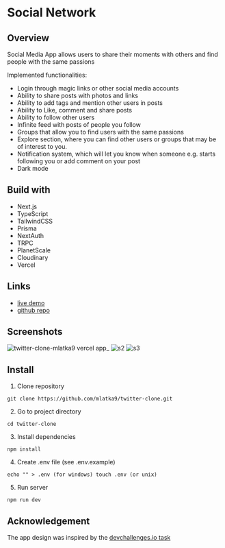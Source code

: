 # Social Network

## Overview

Social Media App allows users to share their moments with others and find people with the same passions

Implemented functionalities:
- Login through magic links or other social media accounts
- Ability to share posts with photos and links
- Ability to add tags and mention other users in posts 
- Ability to Like, comment and share posts
- Ability to follow other users
- Infinite feed with posts of people you follow
- Groups that allow you to find users with the same passions 
- Explore section, where you can find other users or groups that may be of interest to you.
- Notification system, which will let you know when someone e.g. starts following you or add comment on your post
- Dark mode

## Build with

- Next.js
- TypeScript
- TailwindCSS
- Prisma
- NextAuth
- TRPC
- PlanetScale
- Cloudinary
- Vercel

## Links

- [live demo](https://twitter-clone-mlatka9.vercel.app)
- [github repo](https://github.com/mlatka9/twitter-clone)

## Screenshots

![twitter-clone-mlatka9 vercel app_](https://user-images.githubusercontent.com/72691985/195369325-65c7985c-0222-4411-9312-ff12a7a0492f.png)
![s2](https://user-images.githubusercontent.com/72691985/195369341-bd726523-88ff-4869-a677-2ec07b3aae74.png)
![s3](https://user-images.githubusercontent.com/72691985/195369352-04d7f832-329c-4e2c-9f3b-0fdf2a82608e.png)


## Install

1. Clone repository
```
git clone https://github.com/mlatka9/twitter-clone.git
```

2. Go to project directory
```
cd twitter-clone
```

3. Install dependencies
```
npm install
```

4. Create .env file (see .env.example)

```
echo "" > .env (for windows) touch .env (or unix)
```

5. Run server
```
npm run dev
```

## Acknowledgement

The app design was inspired by the [devchallenges.io task](https://devchallenges.io/challenges/rleoQc34THclWx1cFFKH)
